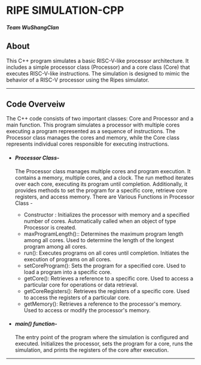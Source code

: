 # RIPE SIMULATION-CPP
#### _Team WuShangClan_

## About
This C++ program simulates a basic RISC-V-like processor architecture. It includes a simple processor class (Processor) and a core class (Core) that executes RISC-V-like instructions. The simulation is designed to mimic the behavior of a RISC-V processor using the Ripes simulator.

---
## Code Overveiw
The C++ code consists of two important classes: Core and Processor and a main function. This program simulates a processor with multiple cores executing a program represented as a sequence of instructions. The Processor class manages the cores and memory, while the Core class represents individual cores responsible for executing instructions.

- #### _Processor Class_-
  The Processor class manages multiple cores and program execution. It contains a memory, multiple cores, and a clock. The run method iterates over each core, executing its program until completion. Additionally, it provides methods to set the program for a specific core, retrieve core registers, and access memory.
  There are Various Functions in Processor Class -
  - Constructor : Initializes the processor with memory and a specified number of cores. Automatically called when an object of type Processor is created.
  - maxProgramLength():: Determines the maximum program length among all cores. Used to determine the length of the longest program among all cores.
  - run(): Executes programs on all cores until completion. Initiates the execution of programs on all cores.
  - setCoreProgram(): Sets the program for a specified core. Used to load a program into a specific core.
  - getCore(): Retrieves a reference to a specific core. Used to access a particular core for operations or data retrieval.
  - getCoreRegisters(): Retrieves the registers of a specific core. Used to access the registers of a particular core.
  - getMemory(): Retrieves a reference to the processor's memory. Used to access or modify the processor's memory.
   
- #### _main() function-_
  The entry point of the program where the simulation is configured and executed. Initializes the processor, sets the program for a core, runs the simulation, and prints the registers of the core after execution.

---